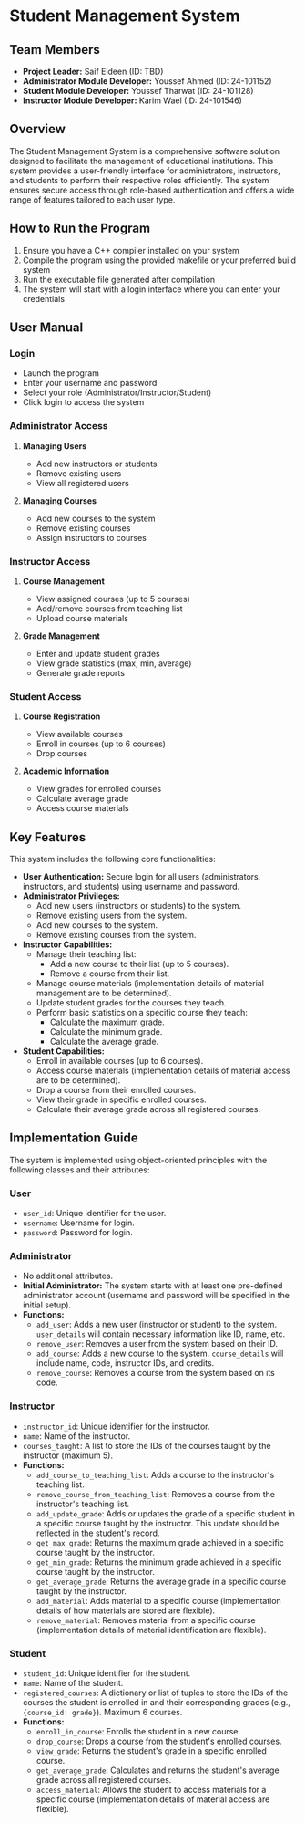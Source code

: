 # Student Management System

## Team Members
- **Project Leader:** Saif Eldeen (ID: TBD)
- **Administrator Module Developer:** Youssef Ahmed (ID: 24-101152)
- **Student Module Developer:** Youssef Tharwat (ID: 24-101128)
- **Instructor Module Developer:** Karim Wael (ID: 24-101546)

## Overview
The Student Management System is a comprehensive software solution designed to facilitate the management of educational institutions. This system provides a user-friendly interface for administrators, instructors, and students to perform their respective roles efficiently. The system ensures secure access through role-based authentication and offers a wide range of features tailored to each user type.

## How to Run the Program
1. Ensure you have a C++ compiler installed on your system
2. Compile the program using the provided makefile or your preferred build system
3. Run the executable file generated after compilation
4. The system will start with a login interface where you can enter your credentials

## User Manual

### Login
- Launch the program
- Enter your username and password
- Select your role (Administrator/Instructor/Student)
- Click login to access the system

### Administrator Access
1. **Managing Users**
   - Add new instructors or students
   - Remove existing users
   - View all registered users

2. **Managing Courses**
   - Add new courses to the system
   - Remove existing courses
   - Assign instructors to courses

### Instructor Access
1. **Course Management**
   - View assigned courses (up to 5 courses)
   - Add/remove courses from teaching list
   - Upload course materials

2. **Grade Management**
   - Enter and update student grades
   - View grade statistics (max, min, average)
   - Generate grade reports

### Student Access
1. **Course Registration**
   - View available courses
   - Enroll in courses (up to 6 courses)
   - Drop courses

2. **Academic Information**
   - View grades for enrolled courses
   - Calculate average grade
   - Access course materials

## Key Features

This system includes the following core functionalities:

* **User Authentication:** Secure login for all users (administrators, instructors, and students) using username and password.
* **Administrator Privileges:**
    * Add new users (instructors or students) to the system.
    * Remove existing users from the system.
    * Add new courses to the system.
    * Remove existing courses from the system.
* **Instructor Capabilities:**
    * Manage their teaching list:
        * Add a new course to their list (up to 5 courses).
        * Remove a course from their list.
    * Manage course materials (implementation details of material management are to be determined).
    * Update student grades for the courses they teach.
    * Perform basic statistics on a specific course they teach:
        * Calculate the maximum grade.
        * Calculate the minimum grade.
        * Calculate the average grade.
* **Student Capabilities:**
    * Enroll in available courses (up to 6 courses).
    * Access course materials (implementation details of material access are to be determined).
    * Drop a course from their enrolled courses.
    * View their grade in specific enrolled courses.
    * Calculate their average grade across all registered courses.

## Implementation Guide

The system is implemented using object-oriented principles with the following classes and their attributes:

### User
* `user_id`: Unique identifier for the user.
* `username`: Username for login.
* `password`: Password for login.

### Administrator 
* No additional attributes.
* **Initial Administrator:** The system starts with at least one pre-defined administrator account (username and password will be specified in the initial setup).
* **Functions:**
    * `add_user`: Adds a new user (instructor or student) to the system. `user_details` will contain necessary information like ID, name, etc.
    * `remove_user`: Removes a user from the system based on their ID.
    * `add_course`: Adds a new course to the system. `course_details` will include name, code, instructor IDs, and credits.
    * `remove_course`: Removes a course from the system based on its code.

### Instructor 
* `instructor_id`: Unique identifier for the instructor.
* `name`: Name of the instructor.
* `courses_taught`: A list to store the IDs of the courses taught by the instructor (maximum 5).
* **Functions:**
    * `add_course_to_teaching_list`: Adds a course to the instructor's teaching list.
    * `remove_course_from_teaching_list`: Removes a course from the instructor's teaching list.
    * `add_update_grade`: Adds or updates the grade of a specific student in a specific course taught by the instructor. This update should be reflected in the student's record.
    * `get_max_grade`: Returns the maximum grade achieved in a specific course taught by the instructor.
    * `get_min_grade`: Returns the minimum grade achieved in a specific course taught by the instructor.
    * `get_average_grade`: Returns the average grade in a specific course taught by the instructor.
    * `add_material`: Adds material to a specific course (implementation details of how materials are stored are flexible).
    * `remove_material`: Removes material from a specific course (implementation details of material identification are flexible).

### Student
* `student_id`: Unique identifier for the student.
* `name`: Name of the student.
* `registered_courses`: A dictionary or list of tuples to store the IDs of the courses the student is enrolled in and their corresponding grades (e.g., `{course_id: grade}`). Maximum 6 courses.
* **Functions:**
    * `enroll_in_course`: Enrolls the student in a new course.
    * `drop_course`: Drops a course from the student's enrolled courses.
    * `view_grade`: Returns the student's grade in a specific enrolled course.
    * `get_average_grade`: Calculates and returns the student's average grade across all registered courses.
    * `access_material`: Allows the student to access materials for a specific course (implementation details of material access are flexible).

